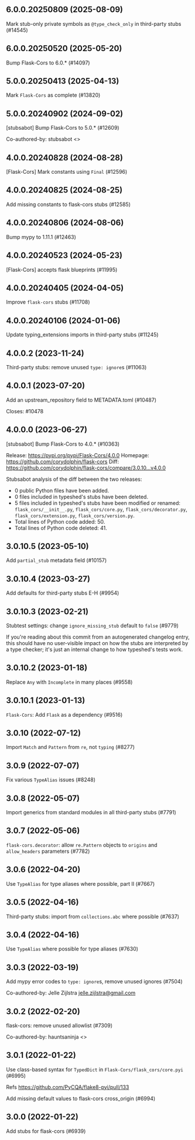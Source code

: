 ## 6.0.0.20250809 (2025-08-09)

Mark stub-only private symbols as `@type_check_only` in third-party stubs (#14545)

## 6.0.0.20250520 (2025-05-20)

Bump Flask-Cors to 6.0.* (#14097)

## 5.0.0.20250413 (2025-04-13)

Mark `Flask-Cors` as complete (#13820)

## 5.0.0.20240902 (2024-09-02)

[stubsabot] Bump Flask-Cors to 5.0.* (#12609)

Co-authored-by: stubsabot <>

## 4.0.0.20240828 (2024-08-28)

[Flask-Cors] Mark constants using `Final` (#12596)

## 4.0.0.20240825 (2024-08-25)

Add missing constants to flask-cors stubs (#12585)

## 4.0.0.20240806 (2024-08-06)

Bump mypy to 1.11.1 (#12463)

## 4.0.0.20240523 (2024-05-23)

[Flask-Cors] accepts flask blueprints (#11995)

## 4.0.0.20240405 (2024-04-05)

Improve `flask-cors` stubs (#11708)

## 4.0.0.20240106 (2024-01-06)

Update typing_extensions imports in third-party stubs (#11245)

## 4.0.0.2 (2023-11-24)

Third-party stubs: remove unused `type: ignore`s (#11063)

## 4.0.0.1 (2023-07-20)

Add an upstream_repository field to METADATA.toml (#10487)

Closes: #10478

## 4.0.0.0 (2023-06-27)

[stubsabot] Bump Flask-Cors to 4.0.* (#10363)

Release: https://pypi.org/pypi/Flask-Cors/4.0.0
Homepage: https://github.com/corydolphin/flask-cors
Diff: https://github.com/corydolphin/flask-cors/compare/3.0.10...v4.0.0

Stubsabot analysis of the diff between the two releases:
 - 0 public Python files have been added.
 - 0 files included in typeshed's stubs have been deleted.
 - 5 files included in typeshed's stubs have been modified or renamed: `flask_cors/__init__.py`, `flask_cors/core.py`, `flask_cors/decorator.py`, `flask_cors/extension.py`, `flask_cors/version.py`.
 - Total lines of Python code added: 50.
 - Total lines of Python code deleted: 41.

## 3.0.10.5 (2023-05-10)

Add `partial_stub` metadata field (#10157)

## 3.0.10.4 (2023-03-27)

Add defaults for third-party stubs E-H (#9954)

## 3.0.10.3 (2023-02-21)

Stubtest settings: change `ignore_missing_stub` default to `false` (#9779)

If you're reading about this commit from an autogenerated changelog entry, this should have no user-visible impact on how the stubs are interpreted by a type checker; it's just an internal change to how typeshed's tests work.

## 3.0.10.2 (2023-01-18)

Replace `Any` with `Incomplete` in many places (#9558)

## 3.0.10.1 (2023-01-13)

`Flask-Cors`: Add `Flask` as a dependency (#9516)

## 3.0.10 (2022-07-12)

Import `Match` and `Pattern` from `re`, not `typing` (#8277)

## 3.0.9 (2022-07-07)

Fix various `TypeAlias` issues (#8248)

## 3.0.8 (2022-05-07)

Import generics from standard modules in all third-party stubs (#7791)

## 3.0.7 (2022-05-06)

`flask-cors.decorator`: allow `re.Pattern` objects to `origins` and `allow_headers` parameters (#7782)

## 3.0.6 (2022-04-20)

Use `TypeAlias` for type aliases where possible, part II (#7667)

## 3.0.5 (2022-04-16)

Third-party stubs: import from `collections.abc` where possible (#7637)

## 3.0.4 (2022-04-16)

Use `TypeAlias` where possible for type aliases (#7630)

## 3.0.3 (2022-03-19)

Add mypy error codes to `type: ignore`s, remove unused ignores (#7504)

Co-authored-by: Jelle Zijlstra <jelle.zijlstra@gmail.com>

## 3.0.2 (2022-02-20)

flask-cors: remove unused allowlist (#7309)

Co-authored-by: hauntsaninja <>

## 3.0.1 (2022-01-22)

Use class-based syntax for `TypedDict` in `Flask-Cors/flask_cors/core.pyi` (#6995)

Refs https://github.com/PyCQA/flake8-pyi/pull/133

Add missing default values to flask-cors cross_origin (#6994)

## 3.0.0 (2022-01-22)

Add stubs for flask-cors (#6939)

